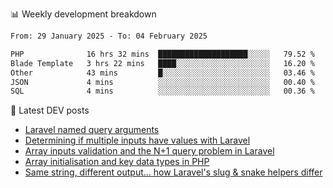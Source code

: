 📊 Weekly development breakdown
<!--START_SECTION:waka-->

```txt
From: 29 January 2025 - To: 04 February 2025

PHP              16 hrs 32 mins  ████████████████████░░░░░   79.52 %
Blade Template   3 hrs 22 mins   ████░░░░░░░░░░░░░░░░░░░░░   16.20 %
Other            43 mins         █░░░░░░░░░░░░░░░░░░░░░░░░   03.46 %
JSON             4 mins          ░░░░░░░░░░░░░░░░░░░░░░░░░   00.40 %
SQL              4 mins          ░░░░░░░░░░░░░░░░░░░░░░░░░   00.36 %
```

<!--END_SECTION:waka-->

📕 Latest DEV posts
<!-- BLOG-POST-LIST:START -->
- [Laravel named query arguments](https://dev.to/michaelvickersuk/laravel-named-query-arguments-28kd)
- [Determining if multiple inputs have values with Laravel](https://dev.to/michaelvickersuk/determining-if-multiple-inputs-have-values-with-laravel-km6)
- [Array inputs validation and the N+1 query problem in Laravel](https://dev.to/michaelvickersuk/array-inputs-validation-and-the-n1-query-problem-in-laravel-2agb)
- [Array initialisation and key data types in PHP](https://dev.to/michaelvickersuk/array-initialisation-and-key-data-types-in-php-1e5b)
- [Same string, different output... how Laravel&#39;s slug &amp; snake helpers differ](https://dev.to/michaelvickersuk/same-string-different-output-how-laravels-slug-snake-helpers-differ-1ccj)
<!-- BLOG-POST-LIST:END -->
